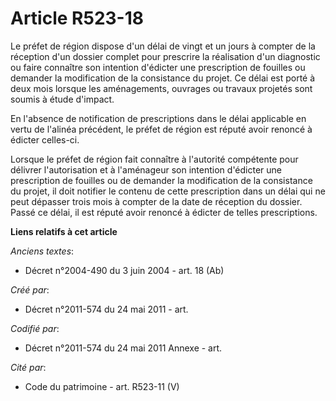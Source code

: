 # Article R523-18

Le préfet de région dispose d'un délai de vingt et un jours à compter de la réception d'un dossier complet pour prescrire la
réalisation d'un diagnostic ou faire connaître son intention d'édicter une prescription de fouilles ou demander la
modification de la consistance du projet. Ce délai est porté à deux mois lorsque les aménagements, ouvrages ou travaux
projetés sont soumis à étude d'impact.

En l'absence de notification de prescriptions dans le délai applicable en vertu de l'alinéa précédent, le préfet de région
est réputé avoir renoncé à édicter celles-ci.

Lorsque le préfet de région fait connaître à l'autorité compétente pour délivrer l'autorisation et à l'aménageur son
intention d'édicter une prescription de fouilles ou de demander la modification de la consistance du projet, il doit notifier
le contenu de cette prescription dans un délai qui ne peut dépasser trois mois à compter de la date de réception du dossier.
Passé ce délai, il est réputé avoir renoncé à édicter de telles prescriptions.

**Liens relatifs à cet article**

_Anciens textes_:

  - Décret n°2004-490 du 3 juin 2004 - art. 18 (Ab)

_Créé par_:

  - Décret n°2011-574 du 24 mai 2011  - art.

_Codifié par_:

  - Décret n°2011-574 du 24 mai 2011 Annexe - art.

_Cité par_:

  - Code du patrimoine - art. R523-11 (V)
